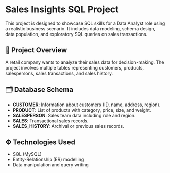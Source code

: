 # Sales Insights SQL Project

This project is designed to showcase SQL skills for a Data Analyst role using a realistic business scenario. It includes data modeling, schema design, data population, and exploratory SQL queries on sales transactions.

## 🧾 Project Overview

A retail company wants to analyze their sales data for decision-making. The project involves multiple tables representing customers, products, salespersons, sales transactions, and sales history.

## 🗂️ Database Schema

- **CUSTOMER**: Information about customers (ID, name, address, region).
- **PRODUCT**: List of products with category, price, size, and weight.
- **SALESPERSON**: Sales team data including role and region.
- **SALES**: Transactional sales records.
- **SALES_HISTORY**: Archival or previous sales records.

## ⚙️ Technologies Used

- SQL (MySQL)
- Entity-Relationship (ER) modelling
- Data manipulation and query writing
